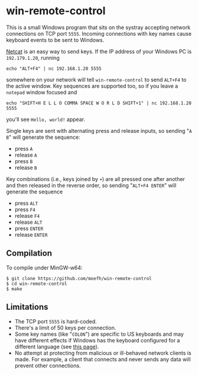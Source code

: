 # win-remote-control

This is a small Windows program that sits on the systray accepting network connections on TCP port `5555`.
Incoming connections with key names cause keyboard events to be sent to Windows.

[Netcat](https://en.wikipedia.org/wiki/Netcat) is an easy way to send keys. If the IP address of
your Windows PC is `192.179.1.20`, running

    echo "ALT+F4" | nc 192.168.1.20 5555

somewhere on your network will tell `win-remote-control` to send `ALT+F4` to the active window. Key
sequences are supported too, so if you leave a `notepad` window focused and

    echo "SHIFT+H E L L O COMMA SPACE W O R L D SHIFT+1" | nc 192.168.1.20 5555

you'll see `Hello, world!` appear.

Single keys are sent with alternating press and release inputs, so sending "`A B`" will generate the sequence:
- press `A`
- release `A`
- press `B`
- release `B`

Key combinations (i.e., keys joined by `+`) are all pressed one after another and then released in the reverse order, so
sending "`ALT+F4 ENTER`" will generate the sequence
- press `ALT`
- press `F4`
- release `F4`
- release `ALT`
- press `ENTER`
- release `ENTER`

## Compilation

To compile under MinGW-w64:

    $ git clone https://github.com/moefh/win-remote-control
    $ cd win-remote-control
    $ make

## Limitations

- The TCP port `5555` is hard-coded.
- There's a limit of 50 keys per connection.
- Some key names (like "`COLON`") are specific to US keyboards and may have different effects if Windows has the keyboard configured for a different language (see [this page](https://docs.microsoft.com/en-us/windows/win32/inputdev/virtual-key-codes)).
- No attempt at protecting from malicious or ill-behaved network clients is made. For example, a client that connects and never sends any data will prevent other connections.

